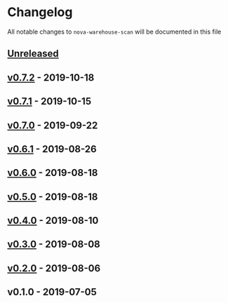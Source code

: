 # Changelog

All notable changes to `nova-warehouse-scan` will be documented in this file

## [Unreleased]

## [v0.7.2] - 2019-10-18

## [v0.7.1] - 2019-10-15

## [v0.7.0] - 2019-09-22

## [v0.6.1] - 2019-08-26

## [v0.6.0] - 2019-08-18

## [v0.5.0] - 2019-08-18

## [v0.4.0] - 2019-08-10

## [v0.3.0] - 2019-08-08

## [v0.2.0] - 2019-08-06

## v0.1.0 - 2019-07-05

[Unreleased]: https://github.com/mvdnbrk/nova-warehouse-scan/compare/v0.7.2...HEAD
[v0.7.2]: https://github.com/mvdnbrk/nova-warehouse-scan/compare/v0.7.1...v0.7.2
[v0.7.1]: https://github.com/mvdnbrk/nova-warehouse-scan/compare/v0.7.0...v0.7.1
[v0.7.0]: https://github.com/mvdnbrk/nova-warehouse-scan/compare/v0.6.1...v0.7.0
[v0.6.1]: https://github.com/mvdnbrk/nova-warehouse-scan/compare/v0.6.0...v0.6.1
[v0.6.0]: https://github.com/mvdnbrk/nova-warehouse-scan/compare/v0.5.0...v0.6.0
[v0.5.0]: https://github.com/mvdnbrk/nova-warehouse-scan/compare/v0.4.0...v0.5.0
[v0.4.0]: https://github.com/mvdnbrk/nova-warehouse-scan/compare/v0.3.0...v0.4.0
[v0.3.0]: https://github.com/mvdnbrk/nova-warehouse-scan/compare/v0.2.0...v0.3.0
[v0.2.0]: https://github.com/mvdnbrk/nova-warehouse-scan/compare/v0.1.0...v0.2.0
